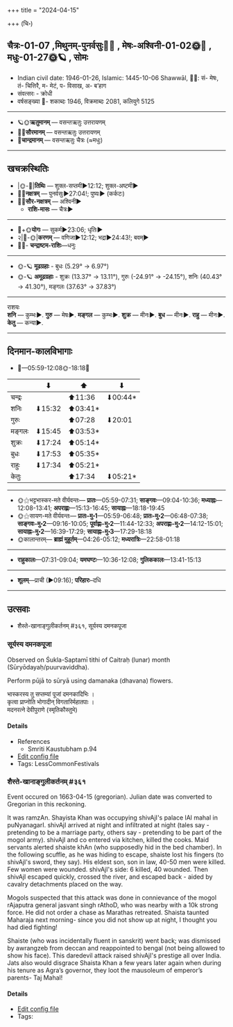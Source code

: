 +++
title = "2024-04-15"

+++
(चि॰)
## चैत्रः-01-07  ,मिथुनम्-पुनर्वसुः🌛🌌  ,  मेषः-अश्विनी-01-02🌞🌌  ,  मधुः-01-27🌞🪐  , सोमः
- Indian civil date: 1946-01-26, Islamic: 1445-10-06 Shawwāl, 🌌🌞: सं- मेषः, तं- चित्तिरै, म- मेटं, प- विसाख, अ- ब’हाग
- संवत्सरः - क्रोधी
- वर्षसङ्ख्या 🌛- शकाब्दः 1946, विक्रमाब्दः 2081, कलियुगे 5125
___________________
- 🪐🌞**ऋतुमानम्** — वसन्तऋतुः उत्तरायणम्
- 🌌🌞**सौरमानम्** — वसन्तऋतुः उत्तरायणम्
- 🌛**चान्द्रमानम्** — वसन्तऋतुः चैत्रः (≈मधुः)
___________________


## खचक्रस्थितिः
- |🌞-🌛|**तिथिः** — शुक्ल-सप्तमी►12:12; शुक्ल-अष्टमी►  
- 🌌🌛**नक्षत्रम्** — पुनर्वसुः►27:04!; पुष्यः► (कर्कटः)  
- 🌌🌞**सौर-नक्षत्रम्** — अश्विनी►  
  - **राशि-मासः** — चैत्रः► 
___________________
- 🌛+🌞**योगः** — सुकर्म►23:06; धृतिः►  
- २|🌛-🌞|**करणम्** — वणिजा►12:12; भद्रा►24:43!; बवम्►  
- 🌌🌛- **चन्द्राष्टम-राशिः**—धनुः  
___________________
- 🌞-🪐 **मूढग्रहाः** - बुधः (5.29° → 6.97°)
- 🌞-🪐 **अमूढग्रहाः** - शुक्रः (13.37° → 13.11°), गुरुः (-24.91° → -24.15°), शनिः (40.43° → 41.30°), मङ्गलः (37.63° → 37.83°)
___________________
राशयः  
**शनि** — कुम्भः►. **गुरु** — मेषः►. **मङ्गल** — कुम्भः►. **शुक्र** — मीनः►. **बुध** — मीनः►. **राहु** — मीनः►. **केतु** — कन्या►. 
___________________


## दिनमान-कालविभागाः
- 🌅—05:59-12:08🌞-18:18🌇  

|      |⬇     |⬆     |⬇     |
|------|-----|-----|------|
|चन्द्रः|     |⬆11:36 |⬇00:44*|
|शनिः   |⬇15:32 |⬆03:41*|     |
|गुरुः  |     |⬆07:28 |⬇20:01 |
|मङ्गलः |⬇15:45 |⬆03:53*|     |
|शुक्रः |⬇17:24 |⬆05:14*|     |
|बुधः   |⬇17:53 |⬆05:35*|     |
|राहुः  |⬇17:34 |⬆05:21*|     |
|केतुः  |     |⬆17:34 |⬇05:21*|
___________________
- 🌞⚝भट्टभास्कर-मते वीर्यवन्तः— **प्रातः**—05:59-07:31; **साङ्गवः**—09:04-10:36; **मध्याह्नः**—12:08-13:41; **अपराह्णः**—15:13-16:45; **सायाह्नः**—18:18-19:45  
- 🌞⚝सायण-मते वीर्यवन्तः— **प्रातः-मु॰1**—05:59-06:48; **प्रातः-मु॰2**—06:48-07:38; **साङ्गवः-मु॰2**—09:16-10:05; **पूर्वाह्णः-मु॰2**—11:44-12:33; **अपराह्णः-मु॰2**—14:12-15:01; **सायाह्नः-मु॰2**—16:39-17:29; **सायाह्नः-मु॰3**—17:29-18:18  
- 🌞कालान्तरम्— **ब्राह्मं मुहूर्तम्**—04:26-05:12; **मध्यरात्रिः**—22:58-01:18  
___________________
- **राहुकालः**—07:31-09:04; **यमघण्टः**—10:36-12:08; **गुलिककालः**—13:41-15:13  
___________________
- **शूलम्**—प्राची (►09:16); **परिहारः**–दधि  
___________________

## उत्सवाः
- शैस्ते-खानाङ्गुलीकर्तनम् #३६१, सूर्यस्य दमनकपूजा
### सूर्यस्य दमनकपूजा

Observed on Śukla-Saptamī tithi of Caitraḥ (lunar) month (Sūryōdayaḥ/puurvaviddha). 

Perform pūjā to sūryā using damanaka (dhavana) flowers.

भास्करस्य तु सप्तम्यां पूजां दमनकादिभिः ।  
कृत्वा प्राप्नोति भोगादीन् विगतारिर्महातपाः ।  
मदनरत्ने देवीपुराणे (स्मृतिकौस्तुभे)



#### Details
- References
  - Smriti Kaustubham p.94
- [Edit config file](https://github.com/jyotisham/adyatithi/blob/master/devatA/graha/lunar_month/tithi/01/07/sUryasya~damanakapUjA.toml)
- Tags: LessCommonFestivals


### शैस्ते-खानाङ्गुलीकर्तनम् #३६१

Event occured on 1663-04-15 (gregorian). Julian date was converted to Gregorian in this reckoning. 

It was ramzAn. Shayista Khan was occupying shivAjI's palace lAl mahal in puNyanagarI. shivAjI arrived at night and infiltrated at night (tales say - pretending to be a marriage party, others say - pretending to be part of the mogol army). shivAjI and co entered via kitchen, killed the cooks. Maid servants alerted shaiste khAn (who supposedly hid in the bed chamber). In the following scuffle, as he was hiding to escape, shaiste lost his fingers (to shivAjI's sword, they say). His eldest son, son in law, 40-50 men were killed. Few women were wounded. shivAjI's side: 6 killed, 40 wounded. Then shivAjI escaped quickly, crossed the river, and escaped back - aided by cavalry detachments placed on the way.

Mogols suspected that this attack was done in connievance of the mogol rAjaputra general jasvant singh rAthoD, who was nearby with a 10k strong force. He did not order a chase as Marathas retreated. Shaista taunted Maharaja next morning- since you did not show up at night, I thought you had died fighting! 

Shaiste (who was incidentally fluent in sanskrit) went back; was dismissed by awrangzeb from deccan and reappointed to bengal (not being allowed to show his face). This daredevil attack raised shivAjI's prestige all over India. Jats also would disgrace Shaista Khan a few years later again when during his tenure as Agra’s governor, they loot the mausoleum of emperor’s parents- Taj Mahal!

#### Details
- [Edit config file](https://github.com/jyotisham/adyatithi/blob/master/mahApuruSha/xatra-later/julian/day/04/05/shaiste-khAn-angulI-kartanam.toml)
- Tags: 


